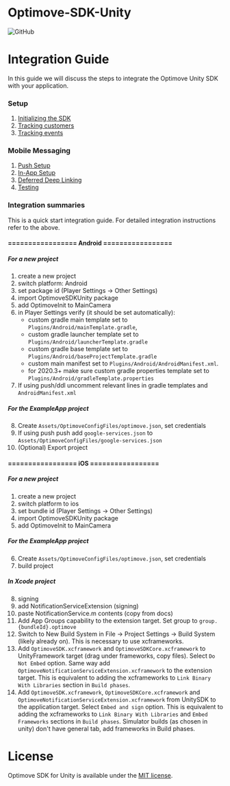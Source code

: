# Optimove-SDK-Unity
![GitHub](https://img.shields.io/github/license/optimove-tech/Optimove-SDK-Unity?style=flat-square)

# Integration Guide

In this guide we will discuss the steps to integrate the Optimove Unity SDK with your application.

### Setup

1. [Initializing the SDK](https://github.com/optimove-tech/Optimove-SDK-Unity/wiki/Initializing-the-sdk)
2. [Tracking customers](https://github.com/optimove-tech/Optimove-SDK-Unity/wiki/Tracking-customers)
3. [Tracking events](https://github.com/optimove-tech/Optimove-SDK-Unity/wiki/Tracking-events)

### Mobile Messaging

1. [Push Setup](https://github.com/optimove-tech/Optimove-SDK-Unity/wiki/push-setup)
2. [In-App Setup](https://github.com/optimove-tech/Optimove-SDK-Unity/wiki/in-app)
3. [Deferred Deep Linking](https://github.com/optimove-tech/Optimove-SDK-Unity/wiki/deferred-deep-linking)
4. [Testing](https://github.com/optimove-tech/Optimove-SDK-Unity/wiki/testing-troubleshooting)

### Integration summaries

This is a quick start integration guide. For detailed integration instructions refer to the above.

#### ================= Android =================

##### For a new project

1. create a new project
2. switch platform: Android
3. set package id (Player Settings -> Other Settings)
4. import OptimoveSDKUnity package
5. add OptimoveInit to MainCamera
6. in Player Settings verify (it should be set automatically):
    - custom gradle main template set to `Plugins/Android/mainTemplate.gradle`,
    - custom gradle launcher template set to `Plugins/Android/launcherTemplate.gradle`
    - custom gradle base template set to `Plugins/Android/baseProjectTemplate.gradle`
    - custom main manifest set to `Plugins/Android/AndroidManifest.xml`.
    - for 2020.3+ make sure custom gradle properties template set to `Plugins/Android/gradleTemplate.properties`
7. If using push/ddl uncomment relevant lines in gradle templates and `AndroidManifest.xml`

##### For the ExampleApp project

8. Create `Assets/OptimoveConfigFiles/optimove.json`, set credentials
9. If using push push add `google-services.json` to `Assets/OptimoveConfigFiles/google-services.json`
10. (Optional) Export project


#### ================= iOS =================

##### For a new project

1. create a new project
2. switch platform to ios
3. set bundle id (Player Settings -> Other Settings)
4. import OptimoveSDKUnity package
5. add OptimoveInit to MainCamera

##### For the ExampleApp project

6. Create `Assets/OptimoveConfigFiles/optimove.json`, set credentials
7. build project

##### In Xcode project

8. signing
9. add NotificationServiceExtension (signing)
10. paste NotificationService.m contents (copy from docs)
11. Add App Groups capability to the extension target. Set group to `group.{bundleId}.optimove`
12. Switch to New Build System in File -> Project Settings -> Build System (likely already on). This is necessary to use xcframeworks.
13. Add `OptimoveSDK.xcframework` and `OptimoveSDKCore.xcframework` to UnityFramework target (drag under frameworks, copy files). Select `Do Not Embed` option. Same way add `OptimoveNotificationServiceExtension.xcframework` to the extension target. This is equivalent to adding the xcframeworks to `Link Binary With Libraries` section in `Build phases`.
14. Add `OptimoveSDK.xcframework`, `OptimoveSDKCore.xcframework` and `OptimoveNotificationServiceExtension.xcframework` from UnitySDK to the application target. Select `Embed and sign` option. This is equivalent to adding the xcframeworks to `Link Binary With Libraries` and `Embed Frameworks` sections in `Build phases`. Simulator builds (as chosen in unity) don't have general tab, add frameworks in Build phases.

# License

Optimove SDK for Unity is available under the [MIT license](LICENSE.md).